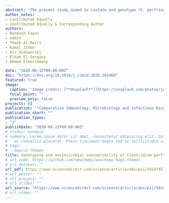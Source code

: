 ```yaml
---
abstract: "The present study aimed to isolate and genotype *C. perfringens* from healthy and diarrheic dromedary camels, pastures and herders; and to evaluate and compare antimicrobial susceptibility of the isolates. A total of 262 (56.3%) *C. perfringens* isolates were recovered from 465 samples of healthy and diarrheic dromedary camels, pastures and herders. *C. perfringens* type A (75.2%), type B (4.2%), type C (13.7%) and type D (6.9%) were detected. *C. perfringens* type A with only cpa+ gene was found in 191 (72.9%) isolates and with cpa+ associated cpb2+ was found only in 6 (2.3%) isolates. None of the isolates were positive for cpe and iap genes. The highest antimicrobial resistance (82.8%) was observed to ceftiofur with MIC50 and MIC90 values of <64 and ≥256 μg/mL, respectively, followed by penicillin G (72.9%) and erythromycin (61.5%). The lowest resistance (1.9%) was observed for doxycycline with MIC50 and MIC90 values of <1 and 4 μg/mL, respectively, followed by florfenicol (5.3%) and clindamycin (12.2%). In conclusion, *C. perfringens* type A with cpa+ gene was the most prevalent toxin type isolated in this study. The majority of the isolates were resistant to at least one of the ten antimicrobials tested. Antimicrobial resistance patterns of *C. perfringens* isolates provide further evidence on the emergence of multiple-drug resistant *C. perfringens*. Therefore, the dissemination of surveillance programs to monitor and control *C. perfringens* in dromedary camels is required."
author_notes:
- Contributed Equally  
- Contributed Equally & Corresponding Author
authors:
- Mahmoud Fayez 
- admin
- Theeb Al-Marri 
- Kamal Zidan
- Ali Aldoweriej
- Elham El-Sergany
- Ahmed Elmoslemany

date: "2020-06-15T00:00:00Z"
doi: "https://doi.org/10.1016/j.cimid.2020.101460"
featured: true
image:
  caption: 'Image credit: [**Unsplash**](https://unsplash.com/photos/jdD8gXaTZsc)'
  focal_point: ""
  preview_only: false
projects: []
publication: '*Comparative Immunology, Microbiology and Infectious Diseases, 70,*  101460'
publication_short: ""
publication_types:
- "2"
publishDate: "2020-06-15T00:00:00Z"
# slides: example
# summary: Lorem ipsum dolor sit amet, consectetur adipiscing elit. Duis posuere tellus
#   ac convallis placerat. Proin tincidunt magna sed ex sollicitudin condimentum.
# tags:
# - Source Themes
title: Genotyping and antimicrobial susceptibility of Clostridium perfringens isolated from dromedary camels, pastures and herders
# url_code: https://github.com/wowchemy/wowchemy-hugo-themes
# url_dataset: ""
url_pdf: https://www.sciencedirect.com/science/article/abs/pii/S0147957120300497?via%3Dihub
# url_poster: ""
# url_project: ""
# url_slides: ""
url_source: "https://www.sciencedirect.com/science/article/abs/pii/S0147957120300497?via%3Dihub"
# url_video: ""
---
```

